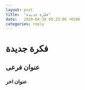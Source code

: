 ```yaml
---
layout: post
title:  "فكرة جديدة"
date:   2020-04-30 00:33:06 +0200
categories: reply
---
```


# فكرة جديدة

## عنوان فرعى

### عنوان اخر



